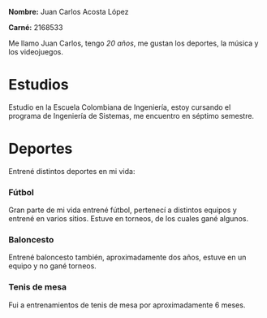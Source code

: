**Nombre:** Juan Carlos Acosta López

**Carné:** 2168533

Me llamo Juan Carlos, tengo *20 años*, me gustan los deportes, la música y los videojuegos. 

# Estudios

Estudio en la Escuela Colombiana de Ingeniería, estoy cursando el programa de Ingeniería de Sistemas, me encuentro en séptimo semestre.

# Deportes

Entrené distintos deportes en mi vida:

### Fútbol

Gran parte de mi vida entrené fútbol, pertenecí a distintos equipos y entrené en varios sitios. Estuve en torneos, de los cuales gané algunos.

### Baloncesto

Entrené baloncesto también, aproximadamente dos años, estuve en un equipo y no gané torneos.

### Tenis de mesa

Fui a entrenamientos de tenis de mesa por aproximadamente 6 meses. 
